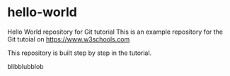# hello-world
Hello World repository for Git tutorial
This is an example repository for the Git tutoial on https://www.w3schools.com

This repository is built step by step in the tutorial.

blibblubblob

